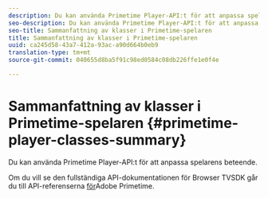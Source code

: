 ```yaml
---
description: Du kan använda Primetime Player-API:t för att anpassa spelarens beteende.
seo-description: Du kan använda Primetime Player-API:t för att anpassa spelarens beteende.
seo-title: Sammanfattning av klasser i Primetime-spelaren
title: Sammanfattning av klasser i Primetime-spelaren
uuid: ca245d58-43a7-412a-93ac-a90d664b0eb9
translation-type: tm+mt
source-git-commit: 040655d8ba5f91c98ed0584c08db226ffe1e0f4e

---
```



# Sammanfattning av klasser i Primetime-spelaren {#primetime-player-classes-summary}

Du kan använda Primetime Player-API:t för att anpassa spelarens beteende.

Om du vill se den fullständiga API-dokumentationen för Browser TVSDK går du till API-referenserna [för](https://help.adobe.com/en_US/primetime/api/index.html#api-Adobe_Primetime_API_References)Adobe Primetime.
